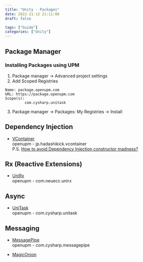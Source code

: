```yaml
---
title: "Unity - Packages"
date: 2022-11-12 21:11:00
draft: false

tags: ["Guide"]
categories: ["Unity"]
---
```


## Package Manager
### Installing Packages using UPM
1. Package manager ->  Advanced project settings
2. Add Scoped Registries

```
Name: package.openupm.com
URL: https://package.openupm.com
Scope(s): 
         com.cysharp.unitask
```
3. Package manager -> Packages: My Registries -> Install


## Dependency Injection
- [VContainer](https://github.com/hadashiA/VContainer)  
openupm - jp.hadashikick.vcontainer  
P.S. [How to avoid Dependency Injection constructor madness?](https://stackoverflow.com/questions/2420193/how-to-avoid-dependency-injection-constructor-madness)


## Rx (Reactive Extensions)
* [UniRx](https://github.com/HoshikawaRyuukou/UnityDev/blob/main/Note/Package/Rx/UniRx.md)    
openupm - com.neuecc.unirx

## Async
* [UniTask](https://github.com/HoshikawaRyuukou/UnityDev/blob/main/Note/Package/Async/UniTask.md)    
openupm - com.cysharp.unitask

## Messaging 
* [MessagePipe](https://github.com/HoshikawaRyuukou/UnityDev/main/Note/Package/Messaging/MessagePipe.md)    
openupm - com.cysharp.messagepipe

* [MagicOnion]()